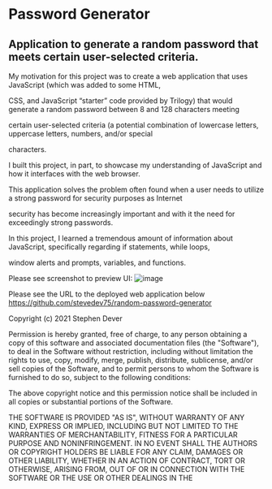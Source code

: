 # Password Generator

## Application to generate a random password that meets certain user-selected criteria.

My motivation for this project was to create a web application that uses JavaScript (which was added to some HTML, 

CSS, and JavaScript “starter” code provided by Trilogy) that would generate a random password between 8 and 128 characters meeting 

certain user-selected criteria (a potential combination of lowercase letters, uppercase letters, numbers, and/or special 

characters. 


I built this project, in part, to showcase my understanding of JavaScript and how it interfaces with the web browser.


This application solves the problem often found when a user needs to utilize a strong password for security purposes as Internet 

security has become increasingly important and with it the need for exceedingly strong passwords.


In this project, I learned a tremendous amount of information about JavaScript, specifically regarding if statements, while loops, 

window alerts and prompts, variables, and functions.


Please see screenshot to preview UI:
![image](https://user-images.githubusercontent.com/77076615/111468962-88353100-86fc-11eb-9a46-93b64c03e2b6.png)


Please see the URL to the deployed web application below
https://github.com/stevedev75/random-password-generator


Copyright (c) 2021 Stephen Dever

Permission is hereby granted, free of charge, to any person obtaining a copy
of this software and associated documentation files (the "Software"), to deal
in the Software without restriction, including without limitation the rights
to use, copy, modify, merge, publish, distribute, sublicense, and/or sell
copies of the Software, and to permit persons to whom the Software is
furnished to do so, subject to the following conditions:

The above copyright notice and this permission notice shall be included in all
copies or substantial portions of the Software.

THE SOFTWARE IS PROVIDED "AS IS", WITHOUT WARRANTY OF ANY KIND, EXPRESS OR
IMPLIED, INCLUDING BUT NOT LIMITED TO THE WARRANTIES OF MERCHANTABILITY,
FITNESS FOR A PARTICULAR PURPOSE AND NONINFRINGEMENT. IN NO EVENT SHALL THE
AUTHORS OR COPYRIGHT HOLDERS BE LIABLE FOR ANY CLAIM, DAMAGES OR OTHER
LIABILITY, WHETHER IN AN ACTION OF CONTRACT, TORT OR OTHERWISE, ARISING FROM,
OUT OF OR IN CONNECTION WITH THE SOFTWARE OR THE USE OR OTHER DEALINGS IN THE